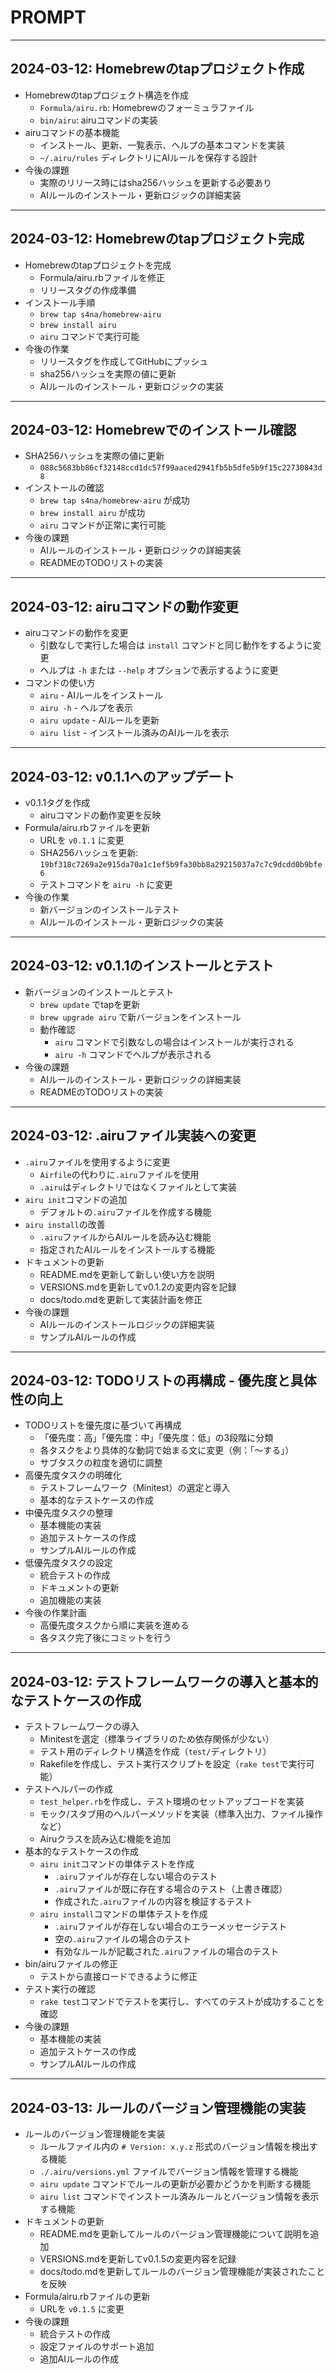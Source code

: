 # PROMPT

---

## 2024-03-12: Homebrewのtapプロジェクト作成

- Homebrewのtapプロジェクト構造を作成
  - `Formula/airu.rb`: Homebrewのフォーミュラファイル
  - `bin/airu`: airuコマンドの実装
- airuコマンドの基本機能
  - インストール、更新、一覧表示、ヘルプの基本コマンドを実装
  - `~/.airu/rules` ディレクトリにAIルールを保存する設計
- 今後の課題
  - 実際のリリース時にはsha256ハッシュを更新する必要あり
  - AIルールのインストール・更新ロジックの詳細実装

---

## 2024-03-12: Homebrewのtapプロジェクト完成

- Homebrewのtapプロジェクトを完成
  - Formula/airu.rbファイルを修正
  - リリースタグの作成準備
- インストール手順
  - `brew tap s4na/homebrew-airu`
  - `brew install airu`
  - `airu` コマンドで実行可能
- 今後の作業
  - リリースタグを作成してGitHubにプッシュ
  - sha256ハッシュを実際の値に更新
  - AIルールのインストール・更新ロジックの実装

---

## 2024-03-12: Homebrewでのインストール確認

- SHA256ハッシュを実際の値に更新
  - `088c5683bb86cf32148ccd1dc57f99aaced2941fb5b5dfe5b9f15c22730843d8`
- インストールの確認
  - `brew tap s4na/homebrew-airu` が成功
  - `brew install airu` が成功
  - `airu` コマンドが正常に実行可能
- 今後の課題
  - AIルールのインストール・更新ロジックの詳細実装
  - READMEのTODOリストの実装

---

## 2024-03-12: airuコマンドの動作変更

- airuコマンドの動作を変更
  - 引数なしで実行した場合は `install` コマンドと同じ動作をするように変更
  - ヘルプは `-h` または `--help` オプションで表示するように変更
- コマンドの使い方
  - `airu` - AIルールをインストール
  - `airu -h` - ヘルプを表示
  - `airu update` - AIルールを更新
  - `airu list` - インストール済みのAIルールを表示

---

## 2024-03-12: v0.1.1へのアップデート

- v0.1.1タグを作成
  - airuコマンドの動作変更を反映
- Formula/airu.rbファイルを更新
  - URLを `v0.1.1` に変更
  - SHA256ハッシュを更新: `19bf318c7269a2e915da70a1c1ef5b9fa30bb8a29215037a7c7c9dcdd0b9bfe6`
  - テストコマンドを `airu -h` に変更
- 今後の作業
  - 新バージョンのインストールテスト
  - AIルールのインストール・更新ロジックの実装

---

## 2024-03-12: v0.1.1のインストールとテスト

- 新バージョンのインストールとテスト
  - `brew update` でtapを更新
  - `brew upgrade airu` で新バージョンをインストール
  - 動作確認
    - `airu` コマンドで引数なしの場合はインストールが実行される
    - `airu -h` コマンドでヘルプが表示される
- 今後の課題
  - AIルールのインストール・更新ロジックの詳細実装
  - READMEのTODOリストの実装

---

## 2024-03-12: .airuファイル実装への変更

- `.airu`ファイルを使用するように変更
  - `Airfile`の代わりに`.airu`ファイルを使用
  - `.airu`はディレクトリではなくファイルとして実装
- `airu init`コマンドの追加
  - デフォルトの`.airu`ファイルを作成する機能
- `airu install`の改善
  - `.airu`ファイルからAIルールを読み込む機能
  - 指定されたAIルールをインストールする機能
- ドキュメントの更新
  - README.mdを更新して新しい使い方を説明
  - VERSIONS.mdを更新してv0.1.2の変更内容を記録
  - docs/todo.mdを更新して実装計画を修正
- 今後の課題
  - AIルールのインストールロジックの詳細実装
  - サンプルAIルールの作成

---

## 2024-03-12: TODOリストの再構成 - 優先度と具体性の向上

- TODOリストを優先度に基づいて再構成
  - 「優先度：高」「優先度：中」「優先度：低」の3段階に分類
  - 各タスクをより具体的な動詞で始まる文に変更（例：「〜する」）
  - サブタスクの粒度を適切に調整
- 高優先度タスクの明確化
  - テストフレームワーク（Minitest）の選定と導入
  - 基本的なテストケースの作成
- 中優先度タスクの整理
  - 基本機能の実装
  - 追加テストケースの作成
  - サンプルAIルールの作成
- 低優先度タスクの設定
  - 統合テストの作成
  - ドキュメントの更新
  - 追加機能の実装
- 今後の作業計画
  - 高優先度タスクから順に実装を進める
  - 各タスク完了後にコミットを行う

---

## 2024-03-12: テストフレームワークの導入と基本的なテストケースの作成

- テストフレームワークの導入
  - Minitestを選定（標準ライブラリのため依存関係が少ない）
  - テスト用のディレクトリ構造を作成（`test/`ディレクトリ）
  - Rakefileを作成し、テスト実行スクリプトを設定（`rake test`で実行可能）
- テストヘルパーの作成
  - `test_helper.rb`を作成し、テスト環境のセットアップコードを実装
  - モック/スタブ用のヘルパーメソッドを実装（標準入出力、ファイル操作など）
  - Airuクラスを読み込む機能を追加
- 基本的なテストケースの作成
  - `airu init`コマンドの単体テストを作成
    - `.airu`ファイルが存在しない場合のテスト
    - `.airu`ファイルが既に存在する場合のテスト（上書き確認）
    - 作成された`.airu`ファイルの内容を検証するテスト
  - `airu install`コマンドの単体テストを作成
    - `.airu`ファイルが存在しない場合のエラーメッセージテスト
    - 空の`.airu`ファイルの場合のテスト
    - 有効なルールが記載された`.airu`ファイルの場合のテスト
- bin/airuファイルの修正
  - テストから直接ロードできるように修正
- テスト実行の確認
  - `rake test`コマンドでテストを実行し、すべてのテストが成功することを確認
- 今後の課題
  - 基本機能の実装
  - 追加テストケースの作成
  - サンプルAIルールの作成

---

## 2024-03-13: ルールのバージョン管理機能の実装

- ルールのバージョン管理機能を実装
  - ルールファイル内の `# Version: x.y.z` 形式のバージョン情報を検出する機能
  - `./.airu/versions.yml` ファイルでバージョン情報を管理する機能
  - `airu update` コマンドでルールの更新が必要かどうかを判断する機能
  - `airu list` コマンドでインストール済みルールとバージョン情報を表示する機能
- ドキュメントの更新
  - README.mdを更新してルールのバージョン管理機能について説明を追加
  - VERSIONS.mdを更新してv0.1.5の変更内容を記録
  - docs/todo.mdを更新してルールのバージョン管理機能が実装されたことを反映
- Formula/airu.rbファイルの更新
  - URLを `v0.1.5` に変更
- 今後の課題
  - 統合テストの作成
  - 設定ファイルのサポート追加
  - 追加AIルールの作成
